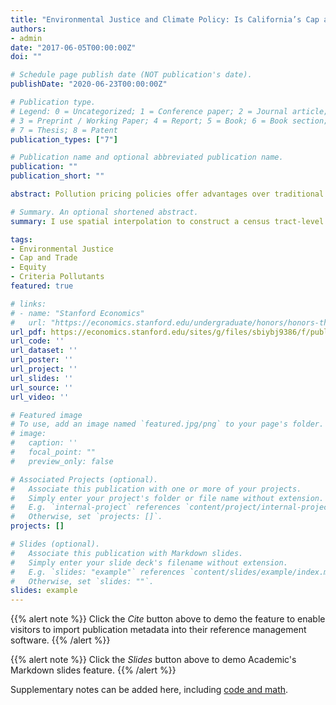 ```yaml
---
title: "Environmental Justice and Climate Policy: Is California’s Cap and Trade Failing Disadvantaged Communities?"
authors:
- admin
date: "2017-06-05T00:00:00Z"
doi: ""

# Schedule page publish date (NOT publication's date).
publishDate: "2020-06-23T00:00:00Z"

# Publication type.
# Legend: 0 = Uncategorized; 1 = Conference paper; 2 = Journal article;
# 3 = Preprint / Working Paper; 4 = Report; 5 = Book; 6 = Book section;
# 7 = Thesis; 8 = Patent
publication_types: ["7"]

# Publication name and optional abbreviated publication name.
publication: ""
publication_short: ""

abstract: Pollution pricing policies offer advantages over traditional environmental regulation in compliance flexibility and cost effectiveness, but introduce more uncertainty over where emissions will occur. Consequently, environmental justice organisations have raised equity concerns about California’s flagship cap-and-trade program; greenhouse gas emissions trading could generate increased local concentrations of criteria air pollutants in socioeconomically disadvantaged neighbourhoods. Using U.S. Environmental Protection Agency (EPA) air quality monitoring station data, I use spatial interpolation to construct a census tract-level ten-year panel of concentration for six pollutants. I estimate a difference-in-differences model with fixed effects, and find that cap and trade generally improved relative equity for CO, NO2, PM2.5, PM10 and SO2 but worsened it for O3.

# Summary. An optional shortened abstract.
summary: I use spatial interpolation to construct a census tract-level ten-year panel of concentration for six pollutants, finding that CA cap and trade improved relative equity for five of those six.

tags:
- Environmental Justice
- Cap and Trade
- Equity
- Criteria Pollutants
featured: true

# links:
# - name: "Stanford Economics"
#   url: "https://economics.stanford.edu/undergraduate/honors/honors-theses"
url_pdf: https://economics.stanford.edu/sites/g/files/sbiybj9386/f/publications/you_calum_honors_thesis_6-5-17.pdf
url_code: ''
url_dataset: ''
url_poster: ''
url_project: ''
url_slides: ''
url_source: ''
url_video: ''

# Featured image
# To use, add an image named `featured.jpg/png` to your page's folder. 
# image:
#   caption: ''
#   focal_point: ""
#   preview_only: false

# Associated Projects (optional).
#   Associate this publication with one or more of your projects.
#   Simply enter your project's folder or file name without extension.
#   E.g. `internal-project` references `content/project/internal-project/index.md`.
#   Otherwise, set `projects: []`.
projects: []

# Slides (optional).
#   Associate this publication with Markdown slides.
#   Simply enter your slide deck's filename without extension.
#   E.g. `slides: "example"` references `content/slides/example/index.md`.
#   Otherwise, set `slides: ""`.
slides: example
---
```


{{% alert note %}}
Click the *Cite* button above to demo the feature to enable visitors to import publication metadata into their reference management software.
{{% /alert %}}

{{% alert note %}}
Click the *Slides* button above to demo Academic's Markdown slides feature.
{{% /alert %}}

Supplementary notes can be added here, including [code and math](https://sourcethemes.com/academic/docs/writing-markdown-latex/).
